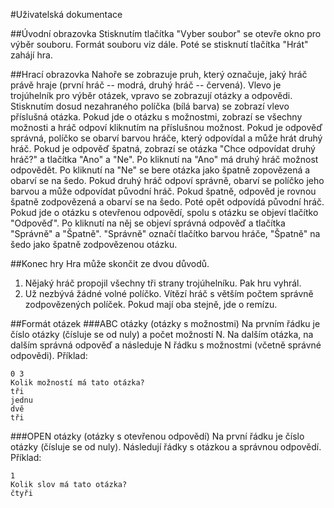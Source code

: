 #Uživatelská dokumentace

##Úvodní obrazovka
Stisknutím tlačítka "Vyber soubor" se otevře okno pro výběr souboru. Formát souboru viz dále. Poté se stisknutí tlačítka "Hrát" zahájí hra.

##Hrací obrazovka
Nahoře se zobrazuje pruh, který označuje, jaký hráč právě hraje (první hráč -- modrá, druhý hráč -- červená). Vlevo je trojúhelník pro výběr otázek, vpravo se zobrazují otázky a odpovědi. Stisknutím dosud nezahraného políčka (bílá barva) se zobrazí vlevo příslušná otázka. 
Pokud jde o otázku s možnostmi, zobrazí se všechny možnosti a hráč odpoví kliknutím na příslušnou možnost. Pokud je odpověď správná, políčko se obarví barvou hráče, který odpovídal a může hrát druhý hráč. 
Pokud je odpověď špatná, zobrazí se otázka "Chce odpovídat druhý hráč?" a tlačítka "Ano" a "Ne". Po kliknutí na "Ano" má druhý hráč možnost odpovědět. Po kliknutí na "Ne" se bere otázka jako špatně zopovězená a obarví se na šedo. 
Pokud druhý hráč odpoví správně, obarví se políčko jeho barvou a může odpovídat původní hráč. Pokud špatně, odpověd je rovnou špatně zodpovězená a obarví se na šedo. Poté opět odpovídá původní hráč.
Pokud jde o otázku s otevřenou odpovědí, spolu s otázku se objeví tlačítko "Odpověď". Po kliknutí na něj se objeví správná odpověď a tlačítka "Správně" a "Špatně". "Správně" označí tlačítko barvou hráče, "Špatně" na šedo jako špatně zodpovězenou otázku.

##Konec hry
Hra může skončit ze dvou důvodů. 
1. Nějaký hráč propojil všechny tři strany trojúhelníku. Pak hru vyhrál.
2. Už nezbývá žádné volné políčko. Vítězí hráč s větším počtem správně zodpovězených políček. Pokud mají oba stejně, jde o remízu.

##Formát otázek
###ABC otázky (otázky s možnostmi)
Na prvním řádku je číslo otázky (čísluje se od nuly) a počet možností N. Na dalším otázka, na dalším správná odpověď a následuje N řádku s možnostmi (včetně správné odpovědi).
Příklad:
````
0 3
Kolik možností má tato otázka?
tři
jednu 
dvě
tři
````

###OPEN otázky (otázky s otevřenou odpovědí)
Na první řádku je číslo otázky (čísluje se od nuly). Následují řádky s otázkou a správnou odpovědí.
Příklad:
````
1
Kolik slov má tato otázka?
čtyři
````
